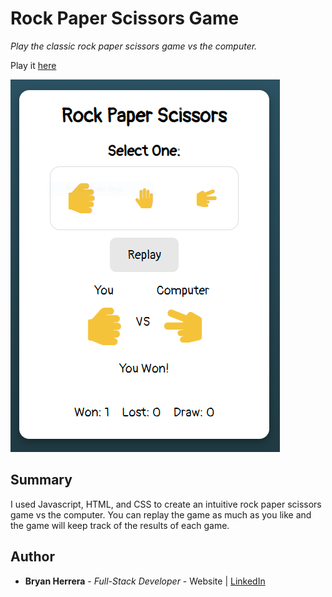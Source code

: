 # Rock Paper Scissors Game

*Play the classic rock paper scissors game vs the computer.*

Play it [here](https://bcherrera14.github.io/rps-app/)

![RPS Game Image](RpsGame.PNG)

## Summary

I used Javascript, HTML, and CSS to create an intuitive rock paper scissors game vs the computer. You can replay the game as much as you like and the game will keep track of the results of each game.

## Author

* **Bryan Herrera** - *Full-Stack Developer* - Website | [LinkedIn](https://www.linkedin.com/in/herrerabryan/)  
